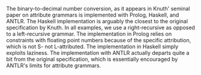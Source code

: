 The binary-to-decimal number conversion, as it appears in Knuth' seminal paper on attribute grammars is implemented with Prolog, Haskell, and ANTLR. The Haskell implementation is arguably the closest to the original specification by Knuth. In all examples, we use a right-recursive as opposed to a left-recursive grammar. The implementation in Prolog relies on constraints with floating point numbers because of the specific attribution, which is not S- not L-attributed. The implementation in Haskell simply exploits laziness. The implementation with ANTLR actually departs quite a bit from the original specification, which is essentially encouraged by ANTLR's limits for attribute grammars.
